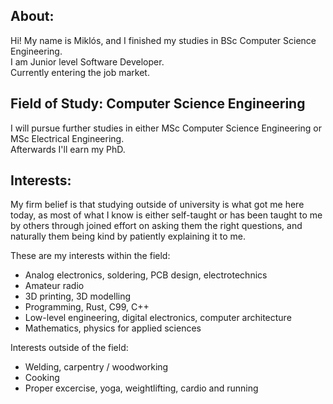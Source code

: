 ## About:
Hi!
My name is Miklós, and I finished my studies in BSc Computer Science Engineering.\
I am Junior level Software Developer.\
Currently entering the job market.

## Field of Study: Computer Science Engineering
I will pursue further studies in either MSc Computer Science Engineering or MSc Electrical Engineering.\
Afterwards I'll earn my PhD.

## Interests:
My firm belief is that studying outside of university is what got me here today, as most of what I know is either self-taught or has been taught to me by others through joined effort on asking them the right questions, and naturally them being kind by patiently explaining it to me.

These are my interests within the field:
- Analog electronics, soldering, PCB design, electrotechnics
- Amateur radio
- 3D printing, 3D modelling
- Programming, Rust, C99, C++
- Low-level engineering, digital electronics, computer architecture
- Mathematics, physics for applied sciences

Interests outside of the field:
- Welding, carpentry / woodworking
- Cooking
- Proper excercise, yoga, weightlifting, cardio and running

